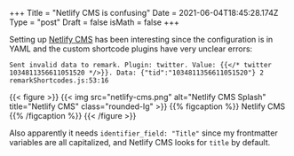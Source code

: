 +++
Title = "Netlify CMS is confusing"
Date = 2021-06-04T18:45:28.174Z
Type = "post"
Draft = false
isMath = false
+++

Setting up [Netlify CMS](https://netlifycms.org) has been interesting since the configuration is in YAML and the custom shortcode plugins have very unclear errors:

`Sent invalid data to remark. Plugin: twitter. Value: {{</* twitter 1034811356611051520 */>}}. Data: {"tid":"1034811356611051520"} 2 remarkShortcodes.js:53:16`

{{< figure >}}
{{< img src="netlify-cms.png" alt="Netlify CMS Splash" title="Netlify CMS" class="rounded-lg" >}}
{{% figcaption %}}
Netlify CMS
{{% /figcaption %}}
{{< /figure >}}

Also apparently it needs `identifier_field: "Title"` since my frontmatter variables are all capitalized, and Netlify CMS looks for `title` by default.